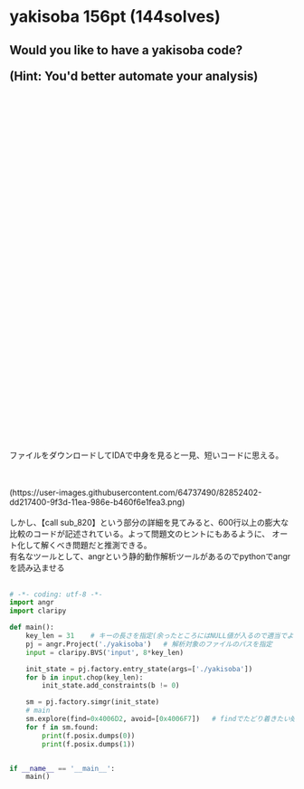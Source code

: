 <h1>yakisoba 156pt (144solves)</h1>

<h2>Would you like to have a yakisoba code?

(Hint: You'd better automate your analysis)</h2>
<br>
<br>
<br>
<br>
<br>
<br>
<br>
<br>
<br>
<br>
<br>
<br>
<br>
<br>
<br>
<br>
<br>
<br>
<br>
<br>
<br>
<br>
<br>
<br>
<br>
<br>
<br>
<br>
<br>
<br>
<br>
<br>
<br>
<br>
<br>
<br>
<p>ファイルをダウンロードしてIDAで中身を見ると一見、短いコードに思える。</p><br><br>
(https://user-images.githubusercontent.com/64737490/82852402-dd217400-9f3d-11ea-986e-b460f6e1fea3.png)
<br><br>
しかし、【call sub_820】という部分の詳細を見てみると、600行以上の膨大な比較のコードが記述されている。よって問題文のヒントにもあるように、
オート化して解くべき問題だと推測できる。<br>
有名なツールとして、angrという静的動作解析ツールがあるのでpythonでangrを読み込ませる<br><br>

```python
# -*- coding: utf-8 -*-
import angr
import claripy

def main():
    key_len = 31    # キーの長さを指定(余ったところにはNULL値が入るので適当でよい)
    pj = angr.Project('./yakisoba')   # 解析対象のファイルのパスを指定
    input = claripy.BVS('input', 8*key_len)

    init_state = pj.factory.entry_state(args=['./yakisoba'])
    for b in input.chop(key_len):
        init_state.add_constraints(b != 0)

    sm = pj.factory.simgr(init_state)
    # main
    sm.explore(find=0x4006D2, avoid=[0x4006F7])   # findでたどり着きたい処理(Correct)、avoidで避けたい処理(Wrong)のアドレスを指定
    for f in sm.found:
        print(f.posix.dumps(0))
        print(f.posix.dumps(1))


if __name__ == '__main__':
    main()
```

<br><br>
